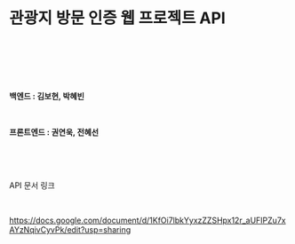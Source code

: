 # 관광지 방문 인증 웹 프로젝트 API

&nbsp;

&nbsp;

&nbsp;

**백엔드 : 김보현, 박혜빈**

&nbsp;

**프론트엔드 : 권연욱, 전혜선**

&nbsp;

&nbsp;

API 문서 링크

&nbsp;

https://docs.google.com/document/d/1KfOi7lbkYyxzZZSHpx12r_aUFIPZu7xAYzNqivCyvPk/edit?usp=sharing

&nbsp;